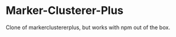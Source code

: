 Marker-Clusterer-Plus
===================

Clone of markerclustererplus, but works with npm out of the box.

